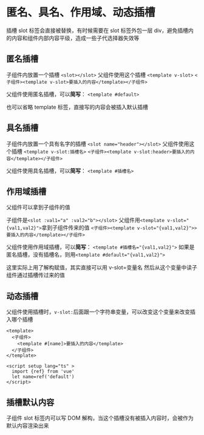 # 匿名、具名、作用域、动态插槽

插槽 slot 标签会直接被替换，有时候需要在 slot 标签外包一层 div，避免插槽内的内容和组件内部内容平级，造成一些子代选择器失效等

## 匿名插槽

子组件内放置一个插槽
`<slot></slot>`
父组件使用这个插槽
`<template v-slot>`
`<子组件><template v-slot>要插入的内容</template></子组件>`

父组件使用匿名插槽，可以**简写**：
`<template #default>`

也可以省略 template 标签，直接写的内容会被插入默认插槽

## 具名插槽

子组件内放置一个具有名字的插槽
`<slot name="header"></slot>`
父组件使用这个插槽
`<template v-slot:插槽名>`
`<子组件><template v-slot:header>要插入的内容</template></子组件>`

父组件使用具名插槽，可以**简写**：
`<template #插槽名>`

## 作用域插槽

父组件可以拿到子组件的值

子组件是`<slot :val1="a" :val2="b"></slot>`
父组件用`<template v-slot="{val1,val2}">`拿到子组件传来的值
`<子组件><template v-slot="{val1,val2}">>要插入的内容</template></子组件>`

父组件使用作用域插槽，可以**简写**：
`<template #插槽名="{val1,val2}">` 如果是匿名插槽，没有插槽名，则用`<template #default="{val1,val2}">`

这里实际上用了解构赋值，其实直接可以用 v-slot=变量名 然后从这个变量中读子组件通过插槽传过来的值

## 动态插槽

父组件使用插槽时，`v-slot:`后面跟一个字符串变量，可以改变这个变量来改变插入哪个插槽

```vue
<template>
  <子组件>
    <template #[name]>要插入的内容</template>
  </子组件>
</template>

<script setup lang="ts" >
  import {ref} from 'vue'
  let name=ref('default')
</script>
```

## 插槽默认内容

子组件 slot 标签内可以写 DOM 解构，当这个插槽没有被插入内容时，会被作为默认内容渲染出来
